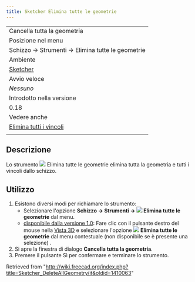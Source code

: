 ```yaml
---
title: Sketcher Elimina tutte le geometrie
---
```

|  |
| --- |
| Cancella tutta la geometria |
| Posizione nel menu |
| Schizzo → Strumenti → Elimina tutte le geometrie |
| Ambiente |
| [Sketcher](/Sketcher_Workbench/it "Sketcher Workbench/it") |
| Avvio veloce |
| *Nessuno* |
| Introdotto nella versione |
| 0.18 |
| Vedere anche |
| [Elimina tutti i vincoli](/Sketcher_DeleteAllConstraints/it "Sketcher DeleteAllConstraints/it") |
|  |

## Descrizione

Lo strumento ![](/images/Sketcher_DeleteAllGeometry.svg) Elimina tutte le geometrie elimina tutta la geometria e tutti i vincoli dallo schizzo.

## Utilizzo

1. Esistono diversi modi per richiamare lo strumento:
   * Selezionare l'opzione **Schizzo → Strumenti → ![](/images/Sketcher_DeleteAllGeometry.svg) Elimina tutte le geometrie**  dal menu.
   * [disponibile dalla versione 1.0](/Release_notes_1.0/it "Release notes 1.0/it"): Fare clic con il pulsante destro del mouse nella [Vista 3D](/3D_view/it "3D view/it") e selezionare l'opzione **![](/images/Sketcher_DeleteAllGeometry.svg) Elimina tutte le geometrie** dal menu contestuale (non disponibile se è presente una selezione) .
2. Si apre la finestra di dialogo **Cancella tutta la geometria**.
3. Premere il pulsante Sì per confermare e terminare lo strumento.

Retrieved from "<http://wiki.freecad.org/index.php?title=Sketcher_DeleteAllGeometry/it&oldid=1410063>"
